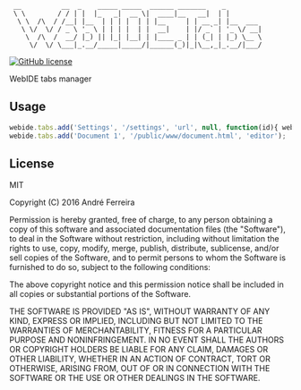 ``` 
 __          __  _    _____ _____  ______ _______    _         
 \ \        / / | |  |_   _|  __ \|  ____|__   __|  | |        
  \ \  /\  / /__| |__  | | | |  | | |__     | | __ _| |__  ___ 
   \ \/  \/ / _ \ '_ \ | | | |  | |  __|    | |/ _` | '_ \/ __|
    \  /\  /  __/ |_) || |_| |__| | |____ _ | | (_| | |_) \__ \
     \/  \/ \___|_.__/_____|_____/|______(_)|_|\__,_|_.__/|___/                                                                                                                                                                                                                                                                                                                  
```                                                                                                                                                 

[![GitHub license](https://img.shields.io/badge/license-MIT-blue.svg)](https://raw.githubusercontent.com/jsrun/core.system.settings/master/LICENSE)

WebIDE tabs manager
 
## Usage

```js
webide.tabs.add('Settings', '/settings', 'url', null, function(id){ webide.settings.setTab(id); });
webide.tabs.add('Document 1', '/public/www/document.html', 'editor');
```

## License

  MIT
  
  Copyright (C) 2016 André Ferreira

  Permission is hereby granted, free of charge, to any person obtaining a copy of this software and associated documentation files (the "Software"), to deal in the Software without restriction, including without limitation the rights to use, copy, modify, merge, publish, distribute, sublicense, and/or sell copies of the Software, and to permit persons to whom the Software is furnished to do so, subject to the following conditions:

  The above copyright notice and this permission notice shall be included in all copies or substantial portions of the Software.

  THE SOFTWARE IS PROVIDED "AS IS", WITHOUT WARRANTY OF ANY KIND, EXPRESS OR IMPLIED, INCLUDING BUT NOT LIMITED TO THE WARRANTIES OF MERCHANTABILITY, FITNESS FOR A PARTICULAR PURPOSE AND NONINFRINGEMENT. IN NO EVENT SHALL THE AUTHORS OR COPYRIGHT HOLDERS BE LIABLE FOR ANY CLAIM, DAMAGES OR OTHER LIABILITY, WHETHER IN AN ACTION OF CONTRACT, TORT OR OTHERWISE, ARISING FROM, OUT OF OR IN CONNECTION WITH THE SOFTWARE OR THE USE OR OTHER DEALINGS IN THE SOFTWARE.